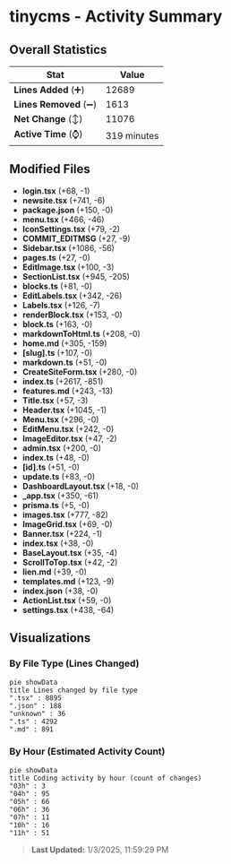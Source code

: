 # tinycms - Activity Summary 

## Overall Statistics

| Stat                   | Value                                                             |
| ---------------------- | ----------------------------------------------------------------- |
| **Lines Added** (➕)   | 12689                                          |
| **Lines Removed** (➖) | 1613                                        |
| **Net Change** (↕)    | 11076                |
| **Active Time** (⌚)   | 319 minutes |


## Modified Files
- **login.tsx** (+68, -1)
- **newsite.tsx** (+741, -6)
- **package.json** (+150, -0)
- **menu.tsx** (+466, -46)
- **IconSettings.tsx** (+79, -2)
- **COMMIT_EDITMSG** (+27, -9)
- **Sidebar.tsx** (+1086, -56)
- **pages.ts** (+27, -0)
- **EditImage.tsx** (+100, -3)
- **SectionList.tsx** (+945, -205)
- **blocks.ts** (+81, -0)
- **EditLabels.tsx** (+342, -26)
- **Labels.tsx** (+126, -7)
- **renderBlock.tsx** (+153, -0)
- **block.ts** (+163, -0)
- **markdownToHtml.ts** (+208, -0)
- **home.md** (+305, -159)
- **[slug].ts** (+107, -0)
- **markdown.ts** (+51, -0)
- **CreateSiteForm.tsx** (+280, -0)
- **index.ts** (+2617, -851)
- **features.md** (+243, -13)
- **Title.tsx** (+57, -3)
- **Header.tsx** (+1045, -1)
- **Menu.tsx** (+296, -0)
- **EditMenu.tsx** (+242, -0)
- **ImageEditor.tsx** (+47, -2)
- **admin.tsx** (+200, -0)
- **index.ts** (+48, -0)
- **[id].ts** (+51, -0)
- **update.ts** (+83, -0)
- **DashboardLayout.tsx** (+18, -0)
- **_app.tsx** (+350, -61)
- **prisma.ts** (+5, -0)
- **images.tsx** (+777, -82)
- **ImageGrid.tsx** (+69, -0)
- **Banner.tsx** (+224, -1)
- **index.tsx** (+38, -0)
- **BaseLayout.tsx** (+35, -4)
- **ScrollToTop.tsx** (+42, -2)
- **lien.md** (+39, -0)
- **templates.md** (+123, -9)
- **index.json** (+38, -0)
- **ActionList.tsx** (+59, -0)
- **settings.tsx** (+438, -64)

## Visualizations

### By File Type (Lines Changed)

```mermaid
pie showData
title Lines changed by file type
".tsx" : 8895
".json" : 188
"unknown" : 36
".ts" : 4292
".md" : 891
```

### By Hour (Estimated Activity Count)

```mermaid
pie showData
title Coding activity by hour (count of changes)
"03h" : 3
"04h" : 95
"05h" : 66
"06h" : 36
"07h" : 11
"10h" : 16
"11h" : 51
```


> **Last Updated:** 1/3/2025, 11:59:29 PM